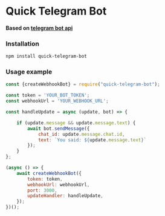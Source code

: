 # Quick Telegram Bot

**Based on [telegram bot api](https://core.telegram.org/bots/api)**

### Installation
~~~bash
npm install quick-telegram-bot
~~~

### Usage example
~~~js
const {createWebhookBot} = require("quick-telegram-bot");

const token = 'YOUR_BOT_TOKEN';
const webhookUrl = 'YOUR_WEBHOOK_URL';

const handleUpdate = async (update, bot) => {

    if (update.message && update.message.text) {
        await bot.sendMessage({
            chat_id: update.message.chat.id,
            text: `You said: ${update.message.text}`
        });
    }
};

(async () => {
    await createWebhookBot({
        token: token,
        webhookUrl: webhookUrl,
        port: 3000,
        updateHandler: handleUpdate,
    });
})();
~~~
